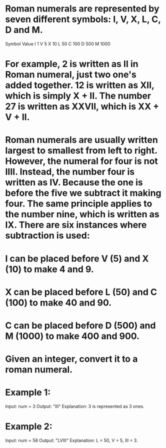 # Roman numerals are represented by seven different symbols: I, V, X, L, C, D and M.

Symbol Value
I 1
V 5
X 10
L 50
C 100
D 500
M 1000

# For example, 2 is written as II in Roman numeral, just two one's added together. 12 is written as XII, which is simply X + II. The number 27 is written as XXVII, which is XX + V + II.

# Roman numerals are usually written largest to smallest from left to right. However, the numeral for four is not IIII. Instead, the number four is written as IV. Because the one is before the five we subtract it making four. The same principle applies to the number nine, which is written as IX. There are six instances where subtraction is used:

# I can be placed before V (5) and X (10) to make 4 and 9.

# X can be placed before L (50) and C (100) to make 40 and 90.

# C can be placed before D (500) and M (1000) to make 400 and 900.

# Given an integer, convert it to a roman numeral.

# Example 1:

Input: num = 3
Output: "III"
Explanation: 3 is represented as 3 ones.

# Example 2:

Input: num = 58
Output: "LVIII"
Explanation: L = 50, V = 5, III = 3.
